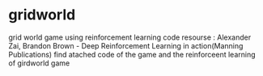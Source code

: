 # gridworld
grid world game using reinforcement learning 
code resourse : Alexander Zai, Brandon Brown - Deep Reinforcement Learning in action(Manning Publications)
find atached code of the game and the reinforceent learning of girdworld game 
